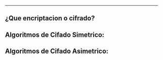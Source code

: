 
---
## ¿Que encriptacion o cifrado?




## Algoritmos de Cifado Simetrico:
## Algoritmos de Cifado Asimetrico:






